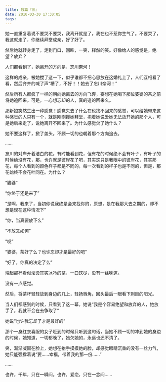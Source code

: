 ```yaml
---
title: 残篇『三』
date: 2010-03-30 17:30:05
tags:
---
```


她一直重复着说不要哭不要哭，我离开就是了，我在也不惹你生气了。不要哭了，我这就走了，你继续拜堂成亲，好了好了。

然后她就转身走了，走到门口，回眸，一笑，释然的笑。好像给人的感觉是，绝望？放弃？

人们都看到了，她离开的方向是，忘川奈河！

这样的成亲，被她搅了这一下，似乎谁都不把心思放在这婚礼上了，人们互相看了看，然后齐齐的喊了声“糟了，不好！！她去了忘川奈河！”

然后所有人都疯了一样的朝向她离去的方向飞奔，妄想在她喝下那位婆婆的茶之前将她追回来。可是，一心想忘却的人，真的追的回来么。

那新娘突然生出一种感觉！感觉失去了什么在也找不回来的感觉，可以给她带来这种感觉的人只有一个，就是刚刚搅她拜堂，抱着她说爱她无法放开她的那个人，可是她后来走了，说她离开不回来了。为什么感觉欠了她什么？

她不要这样了，掀了盖头，不顾一切的也朝着那个方向追去。

……

忘川的对岸开着洁白的花，有时能看到花，但有花的时候绝不会有叶子，有叶子的时候绝没有花，那，也许就是彼岸花了吧，其实这只是我眼中的彼岸花，其实那花，每个人看到的颜色样子都是不同的，每一次看到的样子也是不同的，但是，那花始终不会花叶同在。为什么？

“婆婆”

“你终于还是来了”

“是啊，我来了，当初你说我终是会来找你的，原想，是在我那大去之期的，却不想是现在这种情况下”

“你，当真要放下么”

“不放又如何”

“哎”

“婆婆，茶好了么？也许忘却才是最好的吧”

“好了，你真的决定了么”

端起那杯看似滚烫其实冰冷的茶，一口饮尽，没有一丝味道。

没有一点感觉。

然后，将茶杯轻轻放到身边的几上，轻扬唇角，回头最后一眼看下刺目的阳光。

当人们都感到的时候，只看到了这一幕，她说“我是个容易绝望和放弃的人，她放手了，我就不会在去争取了”

她说“也许我忘却了才是最好的”

那个一身红衣喜服的女子赶到的时候只听到这句话，当她不顾一切的冲到她的身边的时候，她知道，一切都晚了，她欠她的，永远也还不清了。

笑，渐渐凝固在脸上，她想在抬手摸摸她的脸，却感觉眼睛沉重的没有一丝力气，她只能强撑着说“要……幸福，带着我的那一份……”

……

也许，千年，只在一瞬间。也许，爱恋，只在一念间……